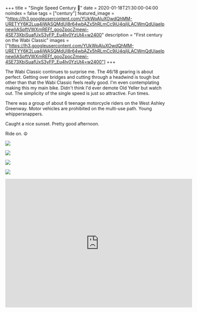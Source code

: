 +++
title =  "Single Speed Century 💯"
date = 2020-01-18T21:30:00-04:00
noindex = false
tags = ["century"]
featured_image = "https://lh3.googleusercontent.com/YUkWpAluXOwdQhMM-URETYY6K2Lua4iWASQMdUl8r64wbAZx5hRLmCc9iU4qjIjLACWmQdUjaelpnewIiASpftVWXmREFf_gooZpocZmewi-4SE73XbiSuafUxS3yFP_Eu4Iv0YzUt4=w2400"
description = "First century on the Wabi Classic"
images = ["https://lh3.googleusercontent.com/YUkWpAluXOwdQhMM-URETYY6K2Lua4iWASQMdUl8r64wbAZx5hRLmCc9iU4qjIjLACWmQdUjaelpnewIiASpftVWXmREFf_gooZpocZmewi-4SE73XbiSuafUxS3yFP_Eu4Iv0YzUt4=w2400"]
+++

The Wabi Classic continues to surprise me. The 46/18 gearing is about perfect. Getting over bridges and cutting through a headwind is tough but other than that the Wabi Classic feels really good. I'm even contemplating making this my main bike. Didn't think I'd ever demote Old Yeller but watch out. The simplicity of the single speed is just so attractive. Fun times.

There was a group of about 6 teenage motorcycle riders on the West Ashley Greenway. Motor vehicles are prohibited on the multi-use path. Young whippersnappers.  

Caught a nice sunset. Pretty good afternoon.

Ride on. ☮

<a href='https://lh3.googleusercontent.com/n9y_H2KEoh7cJPStnY0xfa7RcbdIAg2AaicTwTmb1DnsZgHR_ShuHw4QWRQUa7_wl9ejbflgjYWeYngNLouBbBRFOI-ThDhTbG_esbtfknSOV5KUha8Zl97nK_6_LjoXEF4hm1u-8cA=w2400'><img src='https://lh3.googleusercontent.com/n9y_H2KEoh7cJPStnY0xfa7RcbdIAg2AaicTwTmb1DnsZgHR_ShuHw4QWRQUa7_wl9ejbflgjYWeYngNLouBbBRFOI-ThDhTbG_esbtfknSOV5KUha8Zl97nK_6_LjoXEF4hm1u-8cA=w2400'></a>

<a href='https://lh3.googleusercontent.com/UbQ0IynY6kwfcxsykIGkgXjkBJpl5L0URiFExESlO8eyw4YVsmHSYNvUWWV8jFH9a0VHwEuIk2ITI9UipEiciIdKmx1M3TPb_lOcKy0jGEwJArDFgpxeoov3X0ASeMhd0J_wbKzRzm8=w2400'><img src='https://lh3.googleusercontent.com/UbQ0IynY6kwfcxsykIGkgXjkBJpl5L0URiFExESlO8eyw4YVsmHSYNvUWWV8jFH9a0VHwEuIk2ITI9UipEiciIdKmx1M3TPb_lOcKy0jGEwJArDFgpxeoov3X0ASeMhd0J_wbKzRzm8=w2400'></a>

<a href='https://lh3.googleusercontent.com/29u7XsDU2gwDqIhQWEuCQmsfKJEn6vf_1-iT4mg18xFt_sVigxoGu8xgPoP3avvd3P7ielndTalbScRi-ixFNVMZVYXb_YC-F7p1MN3T8wh337fgVX3_xJ127VCseL7CkxjYdfd2fbQ=w2400'><img src='https://lh3.googleusercontent.com/29u7XsDU2gwDqIhQWEuCQmsfKJEn6vf_1-iT4mg18xFt_sVigxoGu8xgPoP3avvd3P7ielndTalbScRi-ixFNVMZVYXb_YC-F7p1MN3T8wh337fgVX3_xJ127VCseL7CkxjYdfd2fbQ=w2400'></a>

<a href='https://lh3.googleusercontent.com/B2ILBnL1cumwoFe7j_5Sieu5nP_AIXPL4c8rc9_doMtoiprXvQurMLHVIFAO4TfF3rgsBjDBq6MWu-spkPVkCblbp3otOd2Sfj5C0CaujEwuzCgfxa2ah4TeXz1wSeJVFVKqum34nlA=w2400'><img src='https://lh3.googleusercontent.com/B2ILBnL1cumwoFe7j_5Sieu5nP_AIXPL4c8rc9_doMtoiprXvQurMLHVIFAO4TfF3rgsBjDBq6MWu-spkPVkCblbp3otOd2Sfj5C0CaujEwuzCgfxa2ah4TeXz1wSeJVFVKqum34nlA=w2400'></a>

<iframe height='405' width='590' frameborder='0' allowtransparency='true' scrolling='no' src='https://www.strava.com/activities/3023515951/embed/c192053890f632f0e6f770bf0c14390006543726'></iframe>
